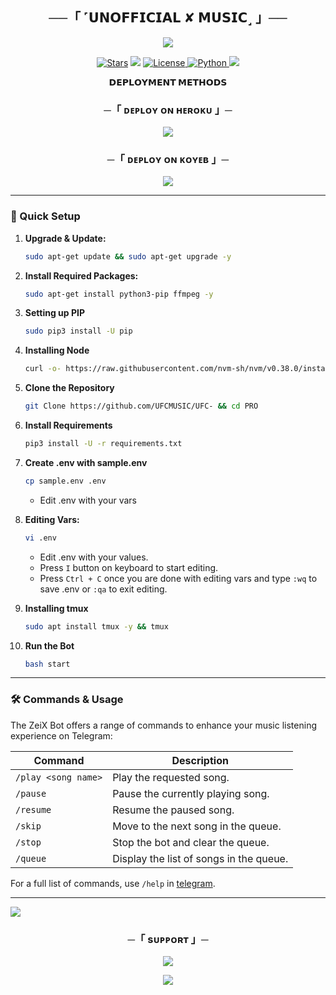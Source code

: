 <h2 align="center">
    ──「 ˹𝗨𝗡𝗢𝗙𝗙𝗜𝗖𝗜𝗔𝗟 ✘ 𝗠𝗨𝗦𝗜𝗖˼ 」──
</h2>

<p align="center">
  <img src="https://files.catbox.moe/hbkwsg.jpg">
</p>

<p align="center">
<a href="https://github.com/TeamProBots/ZeixBots"><img src="https://img.shields.io/github/stars/TeamProBots/ZeixBots?color=black&logo=github&logoColor=black&style=for-the-badge" alt="Stars" /></a>
<a href="https://github.com/TeamProBots/ZeixBots/network/members"> <img src="https://img.shields.io/github/forks/TeamProBots/ZeixBots?color=black&logo=github&logoColor=black&style=for-the-badge" /></a>
<a href="https://github.com/UFCMUSIC/UFC-/blob/master/LICENSE"> <img src="https://img.shields.io/badge/License-MIT-blueviolet?style=for-the-badge" alt="License" /> </a>
<a href="https://www.python.org/"> <img src="https://img.shields.io/badge/Written%20in-Python-orange?style=for-the-badge&logo=python" alt="Python" /> </a>
<a href="https://github.com/TeamProBots/ZeixBots/commits?author=yasirakhtar"> <img src="https://img.shields.io/github/last-commit/TeamProBots/ZeixBots?color=blue&logo=github&logoColor=green&style=for-the-badge" /></a>
</p>

<p align="center">
<b>𝗗𝗘𝗣𝗟𝗢𝗬𝗠𝗘𝗡𝗧 𝗠𝗘𝗧𝗛𝗢𝗗𝗦</b>
</p>

<h3 align="center">
    ─「 ᴅᴇᴩʟᴏʏ ᴏɴ ʜᴇʀᴏᴋᴜ 」─
</h3>

<p align="center"><a href="https://dashboard.heroku.com/new?template=https://github.com/UFCMUSIC/UFC-"> <img src="https://www.herokucdn.com/deploy/button.svg"></a></p>



<h3 align="center">
    ─「 ᴅᴇᴩʟᴏʏ ᴏɴ ᴋᴏʏᴇʙ 」─
</h3>

<p align="center"><a href="https://app.koyeb.com/deploy?name=ZeixBots&type=git&repository=TeamProBots%2FZeixBots&branch=main&builder=dockerfile"> <img src="https://www.koyeb.com/static/images/deploy/button.svg"></a></p>

---

### 🔧 Quick Setup

1. **Upgrade & Update:**
   ```bash
   sudo apt-get update && sudo apt-get upgrade -y
   ```

2. **Install Required Packages:**
   ```bash
   sudo apt-get install python3-pip ffmpeg -y
   ```
3. **Setting up PIP**
   ```bash
   sudo pip3 install -U pip
   ```
4. **Installing Node**
   ```bash
   curl -o- https://raw.githubusercontent.com/nvm-sh/nvm/v0.38.0/install.sh | bash && source ~/.bashrc && nvm install v18
   ```
5. **Clone the Repository**
   ```bash
   git Clone https://github.com/UFCMUSIC/UFC- && cd PRO
   ```
6. **Install Requirements**
   ```bash
   pip3 install -U -r requirements.txt
   ```
7. **Create .env  with sample.env**
   ```bash
   cp sample.env .env
   ```
   - Edit .env with your vars
8. **Editing Vars:**
   ```bash
   vi .env
   ```
   - Edit .env with your values.
   - Press `I` button on keyboard to start editing.
   - Press `Ctrl + C`  once you are done with editing vars and type `:wq` to save .env or `:qa` to exit editing.
9. **Installing tmux**
    ```bash
    sudo apt install tmux -y && tmux
    ```
10. **Run the Bot**
    ```bash
    bash start
    ```

---

### 🛠 Commands & Usage

The ZeiX Bot offers a range of commands to enhance your music listening experience on Telegram:

| Command                 | Description                                 |
|-------------------------|---------------------------------------------|
| `/play <song name>`     | Play the requested song.                    |
| `/pause`                | Pause the currently playing song.           |
| `/resume`               | Resume the paused song.                     |
| `/skip`                 | Move to the next song in the queue.         |
| `/stop`                 | Stop the bot and clear the queue.           |
| `/queue`                | Display the list of songs in the queue.     |

For a full list of commands, use `/help` in [telegram](https://t.me/ZeixBot).

---
<img src="https://user-images.githubusercontent.com/73097560/115834477-dbab4500-a447-11eb-908a-139a6edaec5c.gif">

<h3 align="center">
    ─「 sᴜᴩᴩᴏʀᴛ 」─
</h3>

<p align="center">
<a href="https://t.me/+RY08ztxCIMpkNzk0"><img src="https://img.shields.io/badge/-Support%20Group-blue.svg?style=for-the-badge&logo=Telegram"></a>
</p>

<p align="center">
<a href="https://t.me/ll_ZIDDI_SHAYAR_ll"><img src="https://img.shields.io/badge/-Update%20Channel-blue.svg?style=for-the-badge&logo=Telegram"></a>
</p>
